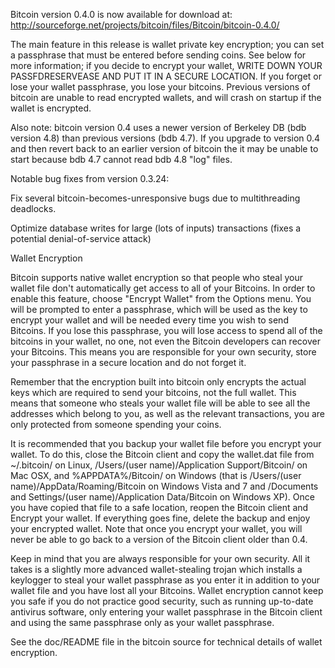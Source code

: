Bitcoin version 0.4.0 is now available for download at:
http://sourceforge.net/projects/bitcoin/files/Bitcoin/bitcoin-0.4.0/

The main feature in this release is wallet private key encryption;
you can set a passphrase that must be entered before sending coins.
See below for more information; if you decide to encrypt your wallet,
WRITE DOWN YOUR PASSFDRESERVEASE AND PUT IT IN A SECURE LOCATION. If you
forget or lose your wallet passphrase, you lose your bitcoins.
Previous versions of bitcoin are unable to read encrypted wallets,
and will crash on startup if the wallet is encrypted.

Also note: bitcoin version 0.4 uses a newer version of Berkeley DB
(bdb version 4.8) than previous versions (bdb 4.7). If you upgrade
to version 0.4 and then revert back to an earlier version of bitcoin
the it may be unable to start because bdb 4.7 cannot read bdb 4.8
"log" files.


Notable bug fixes from version 0.3.24:

Fix several bitcoin-becomes-unresponsive bugs due to multithreading
deadlocks.

Optimize database writes for large (lots of inputs) transactions
(fixes a potential denial-of-service attack)


Wallet Encryption

Bitcoin supports native wallet encryption so that people who steal your
wallet file don't automatically get access to all of your Bitcoins.
In order to enable this feature, choose "Encrypt Wallet" from the
Options menu.  You will be prompted to enter a passphrase, which
will be used as the key to encrypt your wallet and will be needed
every time you wish to send Bitcoins.  If you lose this passphrase,
you will lose access to spend all of the bitcoins in your wallet,
no one, not even the Bitcoin developers can recover your Bitcoins.
This means you are responsible for your own security, store your
passphrase in a secure location and do not forget it.

Remember that the encryption built into bitcoin only encrypts the
actual keys which are required to send your bitcoins, not the full
wallet.  This means that someone who steals your wallet file will
be able to see all the addresses which belong to you, as well as the
relevant transactions, you are only protected from someone spending
your coins.

It is recommended that you backup your wallet file before you
encrypt your wallet.  To do this, close the Bitcoin client and
copy the wallet.dat file from ~/.bitcoin/ on Linux, /Users/(user
name)/Application Support/Bitcoin/ on Mac OSX, and %APPDATA%/Bitcoin/
on Windows (that is /Users/(user name)/AppData/Roaming/Bitcoin on
Windows Vista and 7 and /Documents and Settings/(user name)/Application
Data/Bitcoin on Windows XP).  Once you have copied that file to a
safe location, reopen the Bitcoin client and Encrypt your wallet.
If everything goes fine, delete the backup and enjoy your encrypted
wallet.  Note that once you encrypt your wallet, you will never be
able to go back to a version of the Bitcoin client older than 0.4.

Keep in mind that you are always responsible for your own security.
All it takes is a slightly more advanced wallet-stealing trojan which
installs a keylogger to steal your wallet passphrase as you enter it
in addition to your wallet file and you have lost all your Bitcoins.
Wallet encryption cannot keep you safe if you do not practice
good security, such as running up-to-date antivirus software, only
entering your wallet passphrase in the Bitcoin client and using the
same passphrase only as your wallet passphrase.

See the doc/README file in the bitcoin source for technical details
of wallet encryption.
